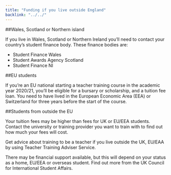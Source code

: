 ```yaml
---
title: "Funding if you live outside England"
backlink: "../../"
---
```


##Wales, Scotland or Northern island

If you live in Wales, Scotland or Northern Ireland you’ll need to contact your country’s student finance body. These finance bodies are:

  - Student Finance Wales
  - Student Awards Agency Scotland
  - Student Finance NI

##EU students

If you’re an EU national starting a teacher training course in the academic year 2020/21, you’ll be eligible for a bursary or scholarship, and a tuition fee loan. You need to have lived in the European Economic Area (EEA) or Switzerland for three years before the start of the course.

##Students from outside the EU

Your tuition fees may be higher than fees for UK or EU/EEA students. Contact the university or training provider you want to train with to find out how much your fees will cost.

Get advice about training to be a teacher if you live outside the UK, EU/EAA by using Teacher Training Adviser Service.

There may be financial support available, but this will depend on your status as a home, EU/EEA or overseas student. Find out more from the UK Council for International Student Affairs.

